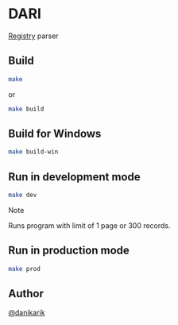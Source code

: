 # DARI

[Registry](http://www.ndda.kz/) parser

## Build

```sh
make
```

or 

```sh
make build
```

## Build for Windows

```sh
make build-win
```

## Run in development mode

```sh
make dev
```

> [!NOTE]
> Runs program with limit of 1 page or 300 records.

## Run in production mode

```sh
make prod
```

## Author

[@danikarik](https://github.com/danikarik)
